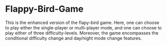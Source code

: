 # Flappy-Bird-Game
This is the enhanced version of the flapy-bird game. Here, one can choose to play either the single-player or multi-player mode, and one can choose to play either of three difficulty-levels. Moreover, the game encompasses the conditional difficulty change and day/night mode change features. 
